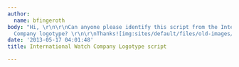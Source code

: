 ```yaml
---
author:
  name: bfingeroth
body: "Hi, \r\n\r\nCan anyone please identify this script from the International Watch
  Company logotype? \r\n\r\nThanks![img:sites/default/files/old-images/international-watch-co-schaffhausen-71615290_6579.jpg]"
date: '2013-05-17 04:01:48'
title: International Watch Company Logotype script

---
```

